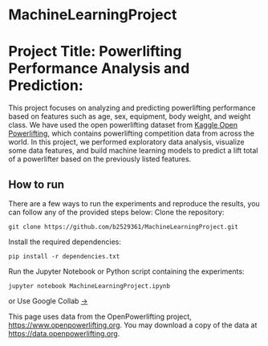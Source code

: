 # MachineLearningProject
# Project Title: Powerlifting Performance Analysis and Prediction:


This project focuses on analyzing and predicting powerlifting performance based on features such as age, sex, equipment, body weight, and weight class. We have used the open powerlifting dataset from [Kaggle Open Powerlifting](https://www.kaggle.com/datasets/open-powerlifting/powerlifting-database?select=openpowerlifting.csv), which contains powerlifting competition data from across the world. In this project, we performed exploratory data analysis, visualize some data features, and build machine learning models to predict a lift total of a powerlifter based on the previously listed features.
## How to run
There are a few ways to run the experiments and reproduce the results, you can follow any of the provided steps below:
Clone the repository:
```
git clone https://github.com/b2529361/MachineLearningProject.git
```
Install the required dependencies:
```
pip install -r dependencies.txt
```
Run the Jupyter Notebook or Python script containing the experiments:
```
jupyter notebook MachineLearningProject.ipynb
```
or
Use Google Collab [→](https://colab.research.google.com/drive/1ZtSMBYVzAlmgiSA6xc2KVjrpta1XtVOv?usp=sharing)


This page uses data from the OpenPowerlifting project, https://www.openpowerlifting.org.
You may download a copy of the data at https://data.openpowerlifting.org.
